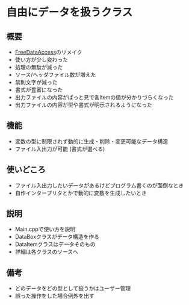 # 自由にデータを扱うクラス
## 概要
- [FreeDataAccess](https://github.com/Ameyasu/FreeDataAccess)のリメイク
- 使い方が少し変わった
- 処理の無駄が減った
- ソース/ヘッダファイル数が増えた
- 禁則文字が減った
- 書式が豊富になった
- 出力ファイルの内容がぱっと見で各Itemの値が分かりづらくなった
- 出力ファイルの内容が型や書式が明示されるようになった
## 機能
- 変数の型に制限されず動的に生成・削除・変更可能なデータ構造
- ファイル入出力が可能 (書式が選べる)
## 使いどころ
- ファイル入出力したいデータがあるけどプログラム書くのが面倒なとき
- 自作インタープリタとかで動的に変数を生成したいとき
## 説明
- Main.cppで使い方を説明
- DataBoxクラスがデータ構造を作る
- DataItemクラスはデータそのもの
- 詳細は各クラスのソースへ
## 備考
- どのデータをどの型として扱うかはユーザー管理
- 誤った操作をした場合例外を出す
